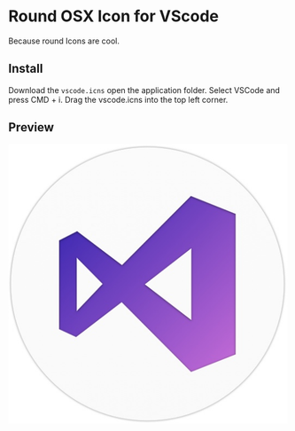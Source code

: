 # Round OSX Icon for VScode

Because round Icons are cool.

## Install

Download the `vscode.icns` open the application folder. Select VSCode and press CMD + i. Drag the vscode.icns into the top left corner.

## Preview

![VScode](vscode.jpg)
